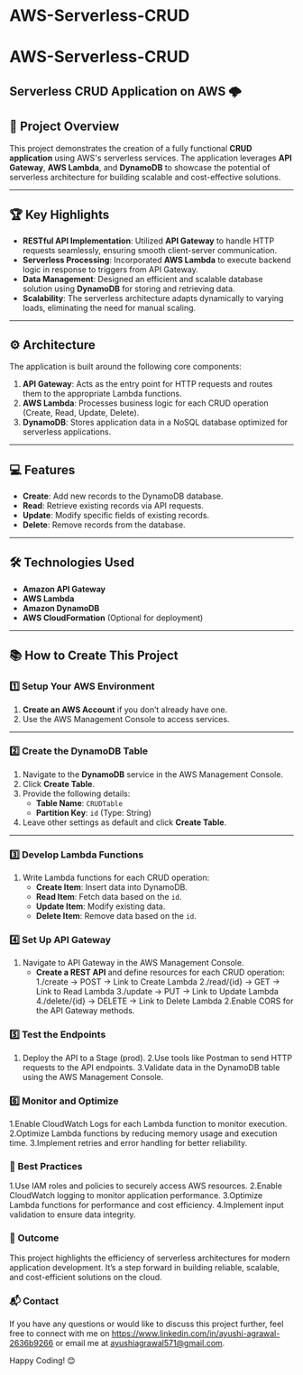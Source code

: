 # AWS-Serverless-CRUD
# AWS-Serverless-CRUD  
## Serverless CRUD Application on AWS 🌩️  

## 🚀 Project Overview  
This project demonstrates the creation of a fully functional **CRUD application** using AWS's serverless services. The application leverages **API Gateway**, **AWS Lambda**, and **DynamoDB** to showcase the potential of serverless architecture for building scalable and cost-effective solutions.  

---

## 🏆 Key Highlights  

- **RESTful API Implementation**: Utilized **API Gateway** to handle HTTP requests seamlessly, ensuring smooth client-server communication.  
- **Serverless Processing**: Incorporated **AWS Lambda** to execute backend logic in response to triggers from API Gateway.  
- **Data Management**: Designed an efficient and scalable database solution using **DynamoDB** for storing and retrieving data.  
- **Scalability**: The serverless architecture adapts dynamically to varying loads, eliminating the need for manual scaling.  

---

## ⚙️ Architecture  
The application is built around the following core components:  

1. **API Gateway**: Acts as the entry point for HTTP requests and routes them to the appropriate Lambda functions.  
2. **AWS Lambda**: Processes business logic for each CRUD operation (Create, Read, Update, Delete).  
3. **DynamoDB**: Stores application data in a NoSQL database optimized for serverless applications.  

---

## 💻 Features  

- **Create**: Add new records to the DynamoDB database.  
- **Read**: Retrieve existing records via API requests.  
- **Update**: Modify specific fields of existing records.  
- **Delete**: Remove records from the database.  

---

## 🛠️ Technologies Used  

- **Amazon API Gateway**  
- **AWS Lambda**  
- **Amazon DynamoDB**  
- **AWS CloudFormation** (Optional for deployment)  

---

## 📚 How to Create This Project  

### 1️⃣ **Setup Your AWS Environment**  
1. **Create an AWS Account** if you don’t already have one.  
2. Use the AWS Management Console to access services.  

---

### 2️⃣ **Create the DynamoDB Table**  
1. Navigate to the **DynamoDB** service in the AWS Management Console.  
2. Click **Create Table**.  
3. Provide the following details:  
   - **Table Name**: `CRUDTable`  
   - **Partition Key**: `id` (Type: String)  
4. Leave other settings as default and click **Create Table**.  

---

### 3️⃣ **Develop Lambda Functions**  
1. Write Lambda functions for each CRUD operation:  
   - **Create Item**: Insert data into DynamoDB.  
   - **Read Item**: Fetch data based on the `id`.  
   - **Update Item**: Modify existing data.  
   - **Delete Item**: Remove data based on the `id`.  

### 4️⃣ Set Up API Gateway
1. Navigate to API Gateway in the AWS Management Console.
   - **Create a REST API** and define resources for each CRUD operation:
      1./create → POST → Link to Create Lambda
      2./read/{id} → GET → Link to Read Lambda
      3./update → PUT → Link to Update Lambda
      4./delete/{id} → DELETE → Link to Delete Lambda
2.Enable CORS for the API Gateway methods.

### 5️⃣ Test the Endpoints
  1. Deploy the API to a Stage (prod).
  2.Use tools like Postman to send HTTP requests to the API endpoints.
  3.Validate data in the DynamoDB table using the AWS Management Console.

### 6️⃣ Monitor and Optimize
  1.Enable CloudWatch Logs for each Lambda function to monitor execution.
  2.Optimize Lambda functions by reducing memory usage and execution time.
  3.Implement retries and error handling for better reliability.

### 🧩 Best Practices
  1.Use IAM roles and policies to securely access AWS resources.
  2.Enable CloudWatch logging to monitor application performance.
  3.Optimize Lambda functions for performance and cost efficiency.
  4.Implement input validation to ensure data integrity.

### 🌟 Outcome
This project highlights the efficiency of serverless architectures for modern application development. It’s a step forward in building reliable, scalable, and cost-efficient solutions on the cloud.

### 📬 Contact
If you have any questions or would like to discuss this project further, feel free to connect with me on https://www.linkedin.com/in/ayushi-agrawal-2636b9266 or email me at ayushiagrawal571@gmail.com.

Happy Coding! 😊
